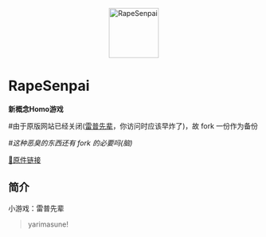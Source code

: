 <p align="center">
  <a href="https://AaBbCcDd1919.github.io/RapeSenpai/index.html"><img src="https://github.com/AaBbCcDd1919/RapeSenpai/blob/main/static/image/ClickBefore.png?raw=true" width="100" height="100" alt="RapeSenpai"></a>
</p>

<div>

# RapeSenpai
**新概念Homo游戏**

#由于原版网站已经关闭([雷普先辈](https://xiaohuang257.github.io/RapeSenpai/index.html)，你访问时应该早炸了)，故 fork 一份作为备份

<i>#这种恶臭的东西还有 fork 的必要吗(脑)</i>

[📎原件链接](https://github.com/Xiaohuang257/RapeSenpai)

</div>

## 简介
小游戏：雷普先辈

> yarimasune!
